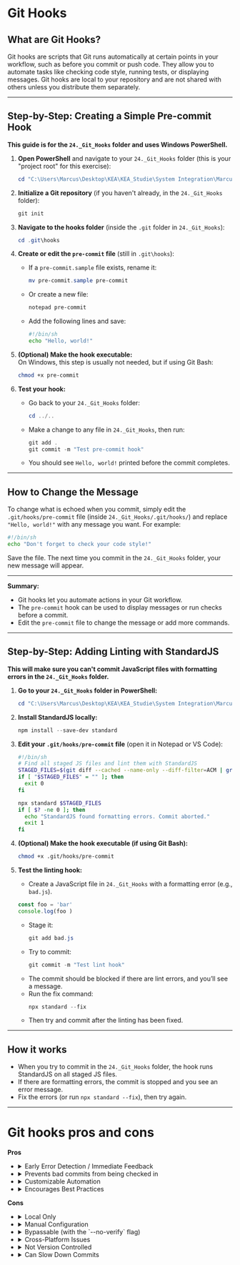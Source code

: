 # Git Hooks

## What are Git Hooks?

Git hooks are scripts that Git runs automatically at certain points in your workflow, such as before you commit or push code. They allow you to automate tasks like checking code style, running tests, or displaying messages. Git hooks are local to your repository and are not shared with others unless you distribute them separately.

---

## Step-by-Step: Creating a Simple Pre-commit Hook

**This guide is for the `24._Git_Hooks` folder and uses Windows PowerShell.**

1. **Open PowerShell** and navigate to your `24._Git_Hooks` folder (this is your "project root" for this exercise):
    ```powershell
    cd "C:\Users\Marcus\Desktop\KEA\KEA_Studie\System Integration\Marcus_K_Thorsen_System_Integration\24._Git_Hooks"
    ```

2. **Initialize a Git repository** (if you haven't already, in the `24._Git_Hooks` folder):
    ```powershell
    git init
    ```

3. **Navigate to the hooks folder** (inside the `.git` folder in `24._Git_Hooks`):
    ```powershell
    cd .git\hooks
    ```

4. **Create or edit the `pre-commit` file** (still in `.git\hooks`):
    - If a `pre-commit.sample` file exists, rename it:
      ```powershell
      mv pre-commit.sample pre-commit
      ```
    - Or create a new file:
      ```powershell
      notepad pre-commit
      ```
    - Add the following lines and save:
      ```sh
      #!/bin/sh
      echo "Hello, world!"
      ```

5. **(Optional) Make the hook executable:**  
   On Windows, this step is usually not needed, but if using Git Bash:
    ```sh
    chmod +x pre-commit
    ```

6. **Test your hook:**
    - Go back to your `24._Git_Hooks` folder:
      ```powershell
      cd ../..
      ```
    - Make a change to any file in `24._Git_Hooks`, then run:
      ```powershell
      git add .
      git commit -m "Test pre-commit hook"
      ```
    - You should see `Hello, world!` printed before the commit completes.

---

## How to Change the Message

To change what is echoed when you commit, simply edit the `.git/hooks/pre-commit` file (inside `24._Git_Hooks/.git/hooks/`) and replace `"Hello, world!"` with any message you want. For example:

```sh
#!/bin/sh
echo "Don't forget to check your code style!"
```

Save the file. The next time you commit in the `24._Git_Hooks` folder, your new message will appear.

---

**Summary:**  
- Git hooks let you automate actions in your Git workflow.
- The `pre-commit` hook can be used to display messages or run checks before a commit.
- Edit the `pre-commit` file to change the message or add more commands.
---


## Step-by-Step: Adding Linting with StandardJS

**This will make sure you can't commit JavaScript files with formatting errors in the `24._Git_Hooks` folder.**

1. **Go to your `24._Git_Hooks` folder in PowerShell:**
    ```powershell
    cd "C:\Users\Marcus\Desktop\KEA\KEA_Studie\System Integration\Marcus_K_Thorsen_System_Integration\24._Git_Hooks"
    ```

2. **Install StandardJS locally:**
    ```powershell
    npm install --save-dev standard
    ```

3. **Edit your `.git/hooks/pre-commit` file** (open it in Notepad or VS Code):
    ```sh
    #!/bin/sh
    # Find all staged JS files and lint them with StandardJS
    STAGED_FILES=$(git diff --cached --name-only --diff-filter=ACM | grep -E '\.jsx?$')
    if [ "$STAGED_FILES" = "" ]; then
      exit 0
    fi

    npx standard $STAGED_FILES
    if [ $? -ne 0 ]; then
      echo "StandardJS found formatting errors. Commit aborted."
      exit 1
    fi
    ```

4. **(Optional) Make the hook executable (if using Git Bash):**
    ```sh
    chmod +x .git/hooks/pre-commit
    ```

5. **Test the linting hook:**
    - Create a JavaScript file in `24._Git_Hooks` with a formatting error (e.g., `bad.js`).
    ```js
    const foo = 'bar'
    console.log(foo )
    ```
    - Stage it:
      ```powershell
      git add bad.js
      ```
    - Try to commit:
      ```powershell
      git commit -m "Test lint hook"
      ```
    - The commit should be blocked if there are lint errors, and you’ll see a message.
    - Run the fix command:
      ```powershell
      npx standard --fix
      ```
    - Then try and commit after the linting has been fixed.

---

## How it works

- When you try to commit in the `24._Git_Hooks` folder, the hook runs StandardJS on all staged JS files.
- If there are formatting errors, the commit is stopped and you see an error message.
- Fix the errors (or run `npx standard --fix`), then try again.

---

# Git hooks pros and cons

**Pros**
- <details><summary>Early Error Detection / Immediate Feedback</summary>Hooks can run checks or tests before code is committed, so you catch mistakes right away instead of later in the process.</details>
- <details><summary>Prevents bad commits from being checked in</summary>Pre-commit hooks can block commits that don't meet your standards (e.g., failing tests or lint errors), keeping your repository cleaner.</details>
- <details><summary>Customizable Automation</summary>You can automate repetitive tasks (like formatting code or running scripts) to save time and ensure consistency.</details>
- <details><summary>Encourages Best Practices</summary>By enforcing checks, hooks help teams follow coding standards and workflows automatically.</details>

**Cons**
- <details><summary>Local Only</summary>Hooks are not shared with others by default, so each developer must set them up manually unless you use extra tools.</details>
- <details><summary>Manual Configuration</summary>Setting up and maintaining hooks requires manual steps, which can be forgotten or misconfigured.</details>
- <details><summary>Bypassable (with the `--no-verify` flag)</summary>Anyone can skip hooks by adding `--no-verify` to their git command, so enforcement is not absolute.</details>
- <details><summary>Cross-Platform Issues</summary>Hooks are often written as shell scripts, which may not work the same on Windows, macOS, and Linux.</details>
- <details><summary>Not Version Controlled</summary>Hooks are stored in the `.git/hooks` folder, which is not tracked by Git, so they don't travel with your repository unless you use special tools.</details>
- <details><summary>Can Slow Down Commits</summary>If hooks run time-consuming tasks, they can make the commit process slower and frustrate developers.</details>